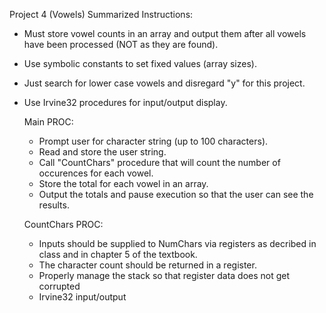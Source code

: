 Project 4 (Vowels) Summarized Instructions:

- Must store vowel counts in an array and output them after all vowels have been processed (NOT as they are found).
- Use symbolic constants to set fixed values (array sizes).
- Just search for lower case vowels and disregard "y" for this project.
- Use Irvine32 procedures for input/output display.

  Main PROC:
  - Prompt user for character string (up to 100 characters).
  - Read and store the user string.
  - Call "CountChars" procedure that will count the number of occurences for each vowel.
  - Store the total for each vowel in an array.
  - Output the totals and pause execution so that the user can see the results.

  CountChars PROC:
  - Inputs should be supplied to NumChars via registers as decribed in class and in chapter 5 of the textbook.
  - The character count should be returned in a register.
  - Properly manage the stack so that register data does not get corrupted
  - Irvine32 input/output
